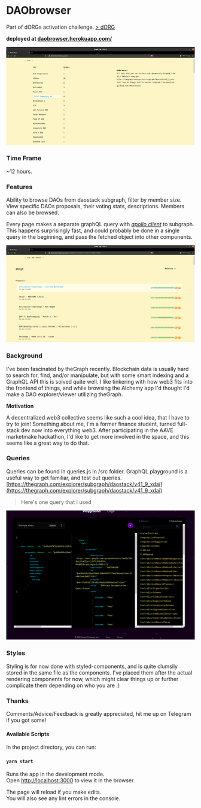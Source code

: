 # DAObrowser

Part of dORGs activation challenge. [> dORG](https://dorg.tech/)

**deployed at [daobrowser.herokuapp.com/](https://daobrowser.herokuapp.com/)**

![Image](public/pics/activation1.png)

### Time Frame

~12 hours.

### Features

Ability to browse DAOs from daostack subgraph, filter by member size.
View specific DAOs proposals, their voting stats, descriptions. Members can also be browsed.

Every page makes a separate graphQL query with *[apollo client](https://www.apollographql.com/docs/react/)* to subgraph. This happens surprisingly fast, and could probably be done in a single query in the beginning, and pass the fetched object into other components.

![Image](public/pics/activation2.png)

### Background

I've been fascinated by theGraph recently. Blockchain data is usually hard to search for, find, and/or manipulate, but with some smart indexing and a GraphQL API this is solved quite well. I like tinkering with how web3 fits into the frontend of things, and while browsing the Alchemy app I'd thought I'd make a DAO explorer/viewer utilizing theGraph.

**Motivation** 

A decentralized web3 collective seems like such a cool idea, that I have to try to join! Something about me, I'm a former finance student, turned full-stack dev now into everything web3. After participating in the AAVE marketmake hackathon, I'd like to get more involved in the space, and this seems like a great way to do that.

### Queries

Queries can be found in queries.js in /src folder.
GraphQL playground is a useful way to get familiar, and test out queries. [https://thegraph.com/explorer/subgraph/daostack/v41_9_xdai](https://thegraph.com/explorer/subgraph/daostack/v41_9_xdai)

> Here's one query that I used

![image](public/pics/thegraph.png)

### Styles

Styling is for now done with styled-components, and is quite clumsily stored in the same file as the components. I've placed them after the actual rendering components for now, which might clear things up or further complicate them depending on who you are :) 

### Thanks

Comments/Advice/Feedback is greatly appreciated, hit me up on Telegram if you got some!  

#### Available Scripts

In the project directory, you can run:

#### `yarn start`

Runs the app in the development mode.\
Open [http://localhost:3000](http://localhost:3000) to view it in the browser.

The page will reload if you make edits.\
You will also see any lint errors in the console.